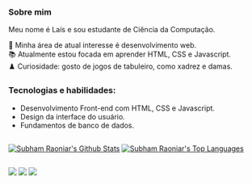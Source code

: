 ### Sobre mim
Meu nome é Laís e sou estudante de Ciência da Computação.

📌 Minha área de atual interesse é desenvolvimento web. <br>
📚 Atualmente estou focada em aprender HTML, CSS e Javascript. <br>
♟️ Curiosidade: gosto de jogos de tabuleiro, como xadrez e damas.

### Tecnologias e habilidades:
- Desenvolvimento Front-end com HTML, CSS e Javascript.
- Design da interface do usuário.
- Fundamentos de banco de dados.

##
 <a href="https://github.com/laissmoreira/github-readme-stats"><img alt="Subham Raoniar's Github Stats" src="https://github-readme-stats.vercel.app/api?username=laissmoreira&show_icons=true&count_private=true&theme=react&hide_border=true&bg_color=0D1117" /></a>
  <a href="https://github.com/laissmoreira/github-readme-stats"><img alt="Subham Raoniar's Top Languages" src="https://github-readme-stats.vercel.app/api/top-langs/?username=laissmoreira&langs_count=8&count_private=true&layout=compact&theme=react&hide_border=true&bg_color=0D1117" /></a>
##

<div> 
  <a href="https://www.linkedin.com/in/la%C3%ADs-moreira-369711263/" target="_blank"><img src="https://img.shields.io/badge/LinkedIn-0A66C2.svg?style=for-the-badge&logo=LinkedIn&logoColor=white" target="_blank"></a> 
  <a href = "mailto:contatolaissmoreira@gmail.com"><img src="https://img.shields.io/badge/Gmail-EA4335.svg?style=for-the-badge&logo=Gmail&logoColor=white" target="_blank"></a>
  <a href = "https://www.instagram.com/coderaisu/"><img src="https://img.shields.io/badge/Instagram-E4405F.svg?style=for-the-badge&logo=Instagram&logoColor=white" target="_blank"></a>
</div>

